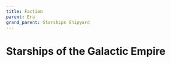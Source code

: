 ```yaml
---
title: Faction
parent: Era
grand_parent: Starships Shipyard
---
```


# Starships of the Galactic Empire
